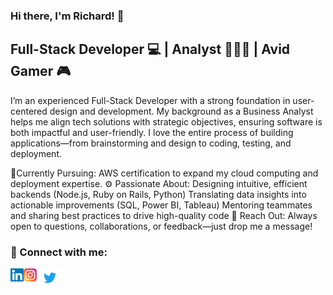 ### Hi there, I'm Richard! 👋

## Full-Stack Developer 💻 | Analyst 🧑🏾‍💻 | Avid Gamer 🎮

I’m an experienced Full-Stack Developer with a strong foundation in user-centered design and development. My background as a Business Analyst helps me align tech solutions with strategic objectives, ensuring software is both impactful and user-friendly. I love the entire process of building applications—from brainstorming and design to coding, testing, and deployment.

🌱Currently Pursuing: AWS certification to expand my cloud computing and deployment expertise.
⚙️ Passionate About:
Designing intuitive, efficient backends (Node.js, Ruby on Rails, Python)
Translating data insights into actionable improvements (SQL, Power BI, Tableau)
Mentoring teammates and sharing best practices to drive high-quality code
💬 Reach Out: Always open to questions, collaborations, or feedback—just drop me a message!

### 🤝 Connect with me:

<a href="https://www.linkedin.com/in/richard-adule/"><img align="left" src="https://raw.githubusercontent.com/BigRichi/BigRichi/main/images/linkedin.svg" alt="Richard Adule | LinkedIn" width="21px"/></a> 
<a href="https://www.instagram.com/big__richi/"><img align="left" src="https://raw.githubusercontent.com/BigRichi/BigRichi/main/images/instagram.svg" alt="Richard Adule | Instagram" width="21px"/></a> 
<a href="https://twitter.com/BigRichi2"><img align="left" src="https://raw.githubusercontent.com/BigRichi/BigRichi/main/images/twitter.svg" alt="Richard Adule | Twitter" width="42px"/></a>
<br/>

